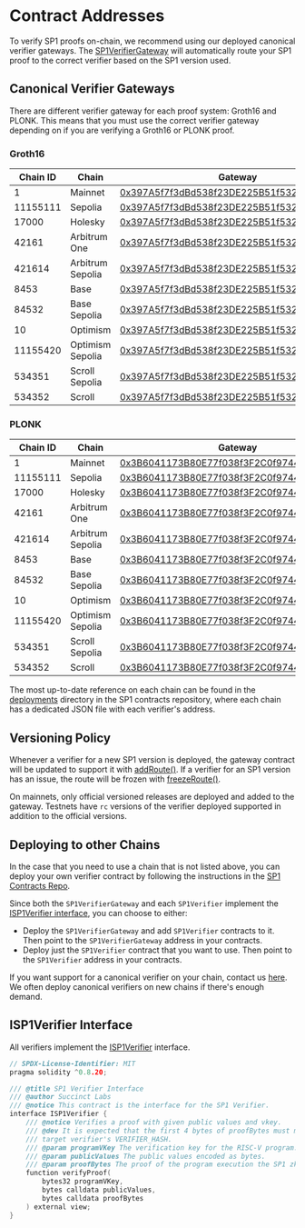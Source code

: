 # Contract Addresses

To verify SP1 proofs on-chain, we recommend using our deployed canonical verifier gateways. The
[SP1VerifierGateway](https://github.com/succinctlabs/sp1-contracts/blob/main/contracts/src/ISP1VerifierGateway.sol)
will automatically route your SP1 proof to the correct verifier based on the SP1 version used.

## Canonical Verifier Gateways

There are different verifier gateway for each proof system: Groth16 and PLONK. This means that you
must use the correct verifier gateway depending on if you are verifying a Groth16 or PLONK proof.

### Groth16

| Chain ID | Chain            | Gateway                                                                                                                                 |
| -------- | ---------------- | --------------------------------------------------------------------------------------------------------------------------------------- |
| 1        | Mainnet          | [0x397A5f7f3dBd538f23DE225B51f532c34448dA9B](https://etherscan.io/address/0x397A5f7f3dBd538f23DE225B51f532c34448dA9B)                   |
| 11155111 | Sepolia          | [0x397A5f7f3dBd538f23DE225B51f532c34448dA9B](https://sepolia.etherscan.io/address/0x397A5f7f3dBd538f23DE225B51f532c34448dA9B)           |
| 17000    | Holesky          | [0x397A5f7f3dBd538f23DE225B51f532c34448dA9B](https://holesky.etherscan.io/address/0x397A5f7f3dBd538f23DE225B51f532c34448dA9B)           |
| 42161    | Arbitrum One     | [0x397A5f7f3dBd538f23DE225B51f532c34448dA9B](https://arbiscan.io/address/0x397A5f7f3dBd538f23DE225B51f532c34448dA9B)                    |
| 421614   | Arbitrum Sepolia | [0x397A5f7f3dBd538f23DE225B51f532c34448dA9B](https://sepolia.arbiscan.io/address/0x397A5f7f3dBd538f23DE225B51f532c34448dA9B)            |
| 8453     | Base             | [0x397A5f7f3dBd538f23DE225B51f532c34448dA9B](https://basescan.org/address/0x397A5f7f3dBd538f23DE225B51f532c34448dA9B)                   |
| 84532    | Base Sepolia     | [0x397A5f7f3dBd538f23DE225B51f532c34448dA9B](https://sepolia.basescan.org/address/0x397A5f7f3dBd538f23DE225B51f532c34448dA9B)           |
| 10       | Optimism         | [0x397A5f7f3dBd538f23DE225B51f532c34448dA9B](https://optimistic.etherscan.io/address/0x397A5f7f3dBd538f23DE225B51f532c34448dA9B)        |
| 11155420 | Optimism Sepolia | [0x397A5f7f3dBd538f23DE225B51f532c34448dA9B](https://sepolia-optimism.etherscan.io/address/0x397A5f7f3dBd538f23DE225B51f532c34448dA9B)  |
| 534351   | Scroll Sepolia   | [0x397A5f7f3dBd538f23DE225B51f532c34448dA9B](https://sepolia.scrollscan.com/address/0x397A5f7f3dBd538f23DE225B51f532c34448dA9B)         |
| 534352   | Scroll           | [0x397A5f7f3dBd538f23DE225B51f532c34448dA9B](https://scrollscan.com/address/0x397A5f7f3dBd538f23DE225B51f532c34448dA9B)                 |

### PLONK

| Chain ID | Chain            | Gateway                                                                                                                                 |
| -------- | ---------------- | --------------------------------------------------------------------------------------------------------------------------------------- |
| 1        | Mainnet          | [0x3B6041173B80E77f038f3F2C0f9744f04837185e](https://etherscan.io/address/0x3B6041173B80E77f038f3F2C0f9744f04837185e)                   |
| 11155111 | Sepolia          | [0x3B6041173B80E77f038f3F2C0f9744f04837185e](https://sepolia.etherscan.io/address/0x3B6041173B80E77f038f3F2C0f9744f04837185e)           |
| 17000    | Holesky          | [0x3B6041173B80E77f038f3F2C0f9744f04837185e](https://holesky.etherscan.io/address/0x3B6041173B80E77f038f3F2C0f9744f04837185e)           |
| 42161    | Arbitrum One     | [0x3B6041173B80E77f038f3F2C0f9744f04837185e](https://arbiscan.io/address/0x3B6041173B80E77f038f3F2C0f9744f04837185e)                    |
| 421614   | Arbitrum Sepolia | [0x3B6041173B80E77f038f3F2C0f9744f04837185e](https://sepolia.arbiscan.io/address/0x3B6041173B80E77f038f3F2C0f9744f04837185e)            |
| 8453     | Base             | [0x3B6041173B80E77f038f3F2C0f9744f04837185e](https://basescan.org/address/0x3B6041173B80E77f038f3F2C0f9744f04837185e)                   |
| 84532    | Base Sepolia     | [0x3B6041173B80E77f038f3F2C0f9744f04837185e](https://sepolia.basescan.org/address/0x3B6041173B80E77f038f3F2C0f9744f04837185e)           |
| 10       | Optimism         | [0x3B6041173B80E77f038f3F2C0f9744f04837185e](https://optimistic.etherscan.io/address/0x3b6041173b80e77f038f3f2c0f9744f04837185e)        |
| 11155420 | Optimism Sepolia | [0x3B6041173B80E77f038f3F2C0f9744f04837185e](https://sepolia-optimism.etherscan.io/address/0x3B6041173B80E77f038f3F2C0f9744f04837185e)  |
| 534351   | Scroll Sepolia   | [0x3B6041173B80E77f038f3F2C0f9744f04837185e](https://sepolia.scrollscan.com/address/0x3B6041173B80E77f038f3F2C0f9744f04837185e)         |
| 534352   | Scroll           | [0x3B6041173B80E77f038f3F2C0f9744f04837185e](https://scrollscan.com/address/0x3B6041173B80E77f038f3F2C0f9744f04837185e)                 |

The most up-to-date reference on each chain can be found in the
[deployments](https://github.com/succinctlabs/sp1-contracts/blob/main/contracts/deployments)
directory in the
SP1 contracts repository, where each chain has a dedicated JSON file with each verifier's address.

## Versioning Policy

Whenever a verifier for a new SP1 version is deployed, the gateway contract will be updated to
support it with
[addRoute()](https://github.com/succinctlabs/sp1-contracts/blob/main/contracts/src/ISP1VerifierGateway.sol#L65).
If a verifier for an SP1 version has an issue, the route will be frozen with
[freezeRoute()](https://github.com/succinctlabs/sp1-contracts/blob/main/contracts/src/ISP1VerifierGateway.sol#L71).

On mainnets, only official versioned releases are deployed and added to the gateway. Testnets have
`rc` versions of the verifier deployed supported in addition to the official versions.

## Deploying to other Chains

In the case that you need to use a chain that is not listed above, you can deploy your own
verifier contract by following the instructions in the
[SP1 Contracts Repo](https://github.com/succinctlabs/sp1-contracts/blob/main/README.md#deployments).

Since both the `SP1VerifierGateway` and each `SP1Verifier` implement the [ISP1Verifier
interface](https://github.com/succinctlabs/sp1-contracts/blob/main/contracts/src/ISP1Verifier.sol), you can choose to either:

* Deploy the `SP1VerifierGateway` and add `SP1Verifier` contracts to it. Then point to the
  `SP1VerifierGateway` address in your contracts.
* Deploy just the `SP1Verifier` contract that you want to use. Then point to the `SP1Verifier`
  address in
  your contracts.

If you want support for a canonical verifier on your chain, contact us [here](https://t.me/+AzG4ws-kD24yMGYx). We often deploy canonical verifiers on new chains if there's enough demand.

## ISP1Verifier Interface

All verifiers implement the [ISP1Verifier](https://github.com/succinctlabs/sp1-contracts/blob/main/contracts/src/ISP1Verifier.sol) interface.

```c++
// SPDX-License-Identifier: MIT
pragma solidity ^0.8.20;

/// @title SP1 Verifier Interface
/// @author Succinct Labs
/// @notice This contract is the interface for the SP1 Verifier.
interface ISP1Verifier {
    /// @notice Verifies a proof with given public values and vkey.
    /// @dev It is expected that the first 4 bytes of proofBytes must match the first 4 bytes of
    /// target verifier's VERIFIER_HASH.
    /// @param programVKey The verification key for the RISC-V program.
    /// @param publicValues The public values encoded as bytes.
    /// @param proofBytes The proof of the program execution the SP1 zkVM encoded as bytes.
    function verifyProof(
        bytes32 programVKey,
        bytes calldata publicValues,
        bytes calldata proofBytes
    ) external view;
}
```
